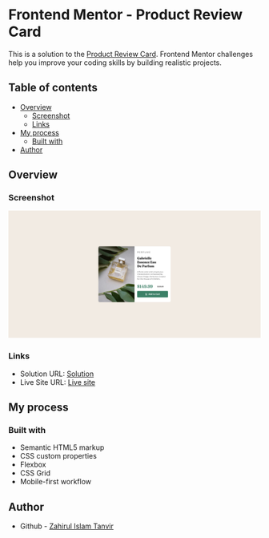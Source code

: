 # Frontend Mentor - Product Review Card

This is a solution to the [Product Review Card](https://www.frontendmentor.io/challenges/product-preview-card-component-GO7UmttRfa/hub). Frontend Mentor challenges help you improve your coding skills by building realistic projects.

## Table of contents

- [Overview](#overview)
  - [Screenshot](#screenshot)
  - [Links](#links)
- [My process](#my-process)
  - [Built with](#built-with)
- [Author](#author)

## Overview

### Screenshot

![](./images/product-preview-screenshoot.png)

### Links

- Solution URL: [Solution](https://github.com/ZTanvir/product-review-card-fem)
- Live Site URL: [Live site](https://ztanvir.github.io/product-review-card-fem/)

## My process

### Built with

- Semantic HTML5 markup
- CSS custom properties
- Flexbox
- CSS Grid
- Mobile-first workflow

## Author

- Github - [Zahirul Islam Tanvir](https://github.com/ZTanvir)
